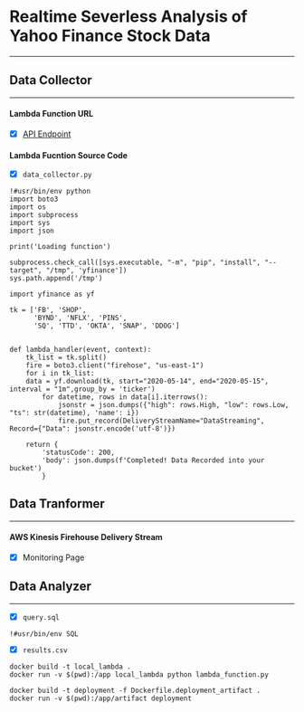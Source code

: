 # Realtime Severless Analysis of Yahoo Finance Stock Data
*****************

## Data Collector
********************

#### Lambda Function URL 
- [x] [API Endpoint](www.google.com)



#### Lambda Fucntion Source Code 
- [x] `data_collector.py`


```
!#usr/bin/env python 
import boto3
import os
import subprocess
import sys
import json

print('Loading function')

subprocess.check_call([sys.executable, "-m", "pip", "install", "--target", "/tmp", 'yfinance'])
sys.path.append('/tmp')

import yfinance as yf

tk = ['FB', 'SHOP',
      'BYND', 'NFLX', 'PINS',
      'SQ', 'TTD', 'OKTA', 'SNAP', 'DDOG']


def lambda_handler(event, context):   
    tk_list = tk.split()
    fire = boto3.client("firehose", "us-east-1")    
    for i in tk_list:
	data = yf.download(tk, start="2020-05-14", end="2020-05-15", interval = "1m",group_by = 'ticker')
        for datetime, rows in data[i].iterrows():
            jsonstr = json.dumps({"high": rows.High, "low": rows.Low, "ts": str(datetime), 'name': i})
            fire.put_record(DeliveryStreamName="DataStreaming", Record={"Data": jsonstr.encode('utf-8')})

    return {
        'statusCode': 200,
        'body': json.dumps(f'Completed! Data Recorded into your bucket')
        }

```


## Data Tranformer
********************
#### AWS Kinesis Firehouse Delivery Stream 
- [x] Monitoring Page  




## Data Analyzer
********************
- [x] `query.sql`

```
!#usr/bin/env SQL

```

- [x] `results.csv`




```
docker build -t local_lambda .
docker run -v $(pwd):/app local_lambda python lambda_function.py

docker build -t deployment -f Dockerfile.deployment_artifact .
docker run -v $(pwd):/app/artifact deployment
```
